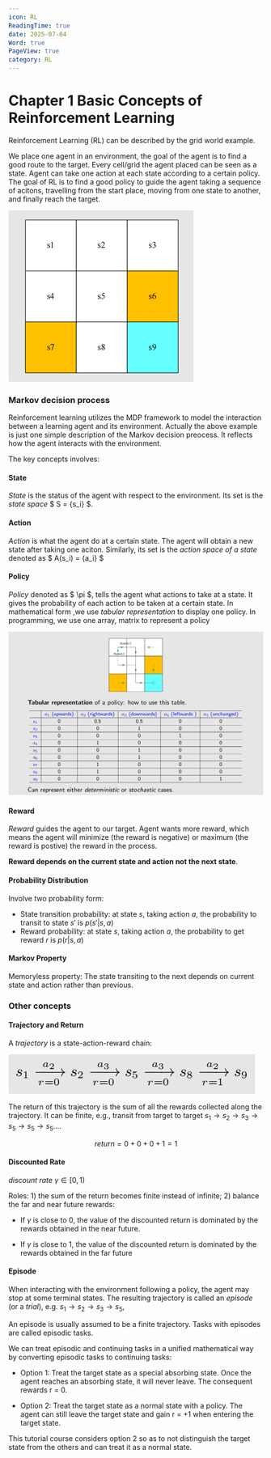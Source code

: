```yaml
---
icon: RL
ReadingTime: true
date: 2025-07-04
Word: true
PageView: true
category: RL
---
```


# Chapter 1 Basic Concepts of Reinforcement Learning

Reinforcement Learning (RL) can be described by the grid world example.

We place one agent in an environment, the goal of the agent is to find a good route to the target. Every cell/grid the agent placed can be seen as a state. Agent can take one action at each state according to a certain policy. The goal of RL is to find a good policy to guide the agent taking a sequence of acitons, travelling from the start place, moving from one state to another, and finally reach the target.

![grid world](https://github.com/RyanLee-ljx/RyanLee-ljx.github.io/blob/image/RL/C1/ba3a55ea95b2571161575dba273af8b.png?raw=true)

### Markov decision process

Reinforcement learning utilizes the MDP framework to model the interaction between a learning agent and its environment. Actually the above example is just one simple description of the Markov decision preocess. It reflects how the agent interacts with the environment.

The key concepts involves:

#### State

_State_ is the status of the agent with respect to the environment. Its set is the _state space_ $ S = {s_i} $.

#### Action

_Action_ is what the agent do at a certain state. The agent will obtain a new state after taking one aciton. Similarly, its set is the _action space of a state_ denoted as $ A(s_i) = {a_i} $

#### Policy

_Policy_ denoted as $ \pi $, tells the agent what actions to take at a state. It gives the probability of each action to be taken at a certain state. In mathematical form ,we use _tabular representation_ to display one policy. In programming, we use one array, matrix to represent a policy

![tabular representation](https://github.com/RyanLee-ljx/RyanLee-ljx.github.io/blob/image/RL/C1/97cd3c24fba9676822a512a14a8ea73.png?raw=true)

#### Reward

_Reward_ guides the agent to our target. Agent wants more reward, which means the agent will minimize (the reward is negative) or maximum (the reward is postive) the reward in the process.

**Reward depends on the current state and action not the next state**.

#### Probability Distribution

Involve two probability form:

- State transition probability: at state $s$, taking action $a$, the probability to transit to state $s'$ is $p(s'|s,a)$
- Reward probability: at state $s$, taking action $a$, the probability to get reward $r$ is $p(r|s, a)$

#### Markov Property

Memoryless property: The state transiting to the next depends on current state and action rather than previous.

### Other concepts

#### Trajectory and Return

A _trajectory_ is a state-action-reward chain:

![chain](https://github.com/RyanLee-ljx/RyanLee-ljx.github.io/blob/image/RL/C1/77fc0d671ff46edc0f0f6c95381e7e0.png?raw=true)

The return of this trajectory is the sum of all the rewards collected along the
trajectory. It can be finite, e.g., transit from target to target $s_1 \to s_2 \to s_3 \to s_5 \to s_5 \to s_5...$.

$$ return = 0 + 0 + 0 + 1 = 1 $$

#### Discounted Rate

_discount rate_ $γ \in [0, 1)$

Roles: 1) the sum of the return becomes finite instead of infinite; 2) balance the far and near future rewards:

- If $γ$ is close to 0, the value of the discounted return is dominated by the
  rewards obtained in the near future.

- If $γ$ is close to 1, the value of the discounted return is dominated by the
  rewards obtained in the far future

#### Episode

When interacting with the environment following a policy, the agent may stop
at some terminal states. The resulting trajectory is called an _episode_ (or a
_trial_), e.g. $s_1 \to s_2 \to s_3 \to s_5$,

An episode is usually assumed to be a finite trajectory. Tasks with episodes are
called episodic tasks.

We can treat episodic and continuing tasks in a unified mathematical way by converting episodic tasks to continuing tasks:

- Option 1: Treat the target state as a special absorbing state. Once the agent
  reaches an absorbing state, it will never leave. The consequent rewards
  r = 0.

- Option 2: Treat the target state as a normal state with a policy. The agent
  can still leave the target state and gain r = +1 when entering the target
  state.

This tutorial course considers option 2 so as to not distinguish the target state from the others and can treat it as a normal state.
